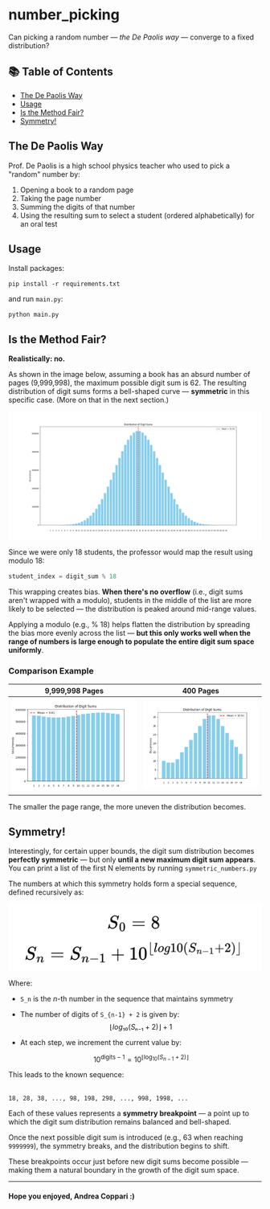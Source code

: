 # number_picking

Can picking a random number — *the De Paolis way* — converge to a fixed distribution?


## 📚 Table of Contents

- [The De Paolis Way](#the-de-paolis-way)
- [Usage](#usage)
- [Is the Method Fair?](#is-the-method-fair)
- [Symmetry!](#symmetry)


## The De Paolis Way

Prof. De Paolis is a high school physics teacher who used to pick a "random" number by:

1. Opening a book to a random page  
2. Taking the page number  
3. Summing the digits of that number  
4. Using the resulting sum to select a student (ordered alphabetically) for an oral test

## Usage

Install packages:

```
pip install -r requirements.txt
```

and run `main.py`:

```
python main.py
```

## Is the Method Fair?

**Realistically: no.**

As shown in the image below, assuming a book has an absurd number of pages (9,999,998), the maximum possible digit sum is 62. The resulting distribution of digit sums forms a bell-shaped curve — **symmetric** in this specific case. (More on that in the next section.)

![Distribution with 9,999,998 pages](/img/Figure_1.png)

Since we were only 18 students, the professor would map the result using modulo 18:

```python
student_index = digit_sum % 18
```

This wrapping creates bias. **When there's no overflow** (i.e., digit sums aren't wrapped with a modulo), students in the middle of the list are more likely to be selected — the distribution is peaked around mid-range values.

Applying a modulo (e.g., % 18) helps flatten the distribution by spreading the bias more evenly across the list — **but this only works well when the range of numbers is large enough to populate the entire digit sum space uniformly**.

### Comparison Example

| 9,999,998 Pages        | 400 Pages              |
| ---------------------- | ---------------------- |
| ![](/img/Figure_2.png) | ![](/img/Figure_3.png) |

The smaller the page range, the more uneven the distribution becomes.


## Symmetry!

Interestingly, for certain upper bounds, the digit sum distribution becomes **perfectly symmetric** — but only **until a new maximum digit sum appears**. You can print a list of the first N elements by running `symmetric_numbers.py`

The numbers at which this symmetry holds form a special sequence, defined recursively as:

![Symmetry sequence formula](/img/image.png)

Where:

- `S_n` is the *n*-th number in the sequence that maintains symmetry
- The number of digits of `S_{n-1} + 2` is given by:
$$⌊log₁₀(Sₙ₋₁ + 2)⌋ + 1$$

- At each step, we increment the current value by:

  $$10^{\text{digits} - 1} = 10^{\left\lfloor \log_{10}(S_{n-1} + 2) \right\rfloor}$$

This leads to the known sequence:

```

18, 28, 38, ..., 98, 198, 298, ..., 998, 1998, ...

```

Each of these values represents a **symmetry breakpoint** — a point up to which the digit sum distribution remains balanced and bell-shaped.

Once the next possible digit sum is introduced (e.g., 63 when reaching `9999999`), the symmetry breaks, and the distribution begins to shift.

These breakpoints occur just before new digit sums become possible — making them a natural boundary in the growth of the digit sum space.

---
#### Hope you enjoyed, Andrea Coppari :)